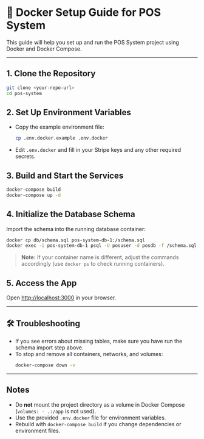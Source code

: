 # 🐳 Docker Setup Guide for POS System

This guide will help you set up and run the POS System project using Docker and Docker Compose.

---

## 1. Clone the Repository
```sh
git clone <your-repo-url>
cd pos-system
```

## 2. Set Up Environment Variables
- Copy the example environment file:
  ```sh
  cp .env.docker.example .env.docker
  ```
- Edit `.env.docker` and fill in your Stripe keys and any other required secrets.

## 3. Build and Start the Services
```sh
docker-compose build
docker-compose up -d
```

## 4. Initialize the Database Schema
Import the schema into the running database container:
```sh
docker cp db/schema.sql pos-system-db-1:/schema.sql
docker exec -i pos-system-db-1 psql -U posuser -d posdb -f /schema.sql
```
> **Note:** If your container name is different, adjust the commands accordingly (use `docker ps` to check running containers).

## 5. Access the App
Open [http://localhost:3000](http://localhost:3000) in your browser.

---

## 🛠️ Troubleshooting
- If you see errors about missing tables, make sure you have run the schema import step above.
- To stop and remove all containers, networks, and volumes:
  ```sh
  docker-compose down -v
  ```

---

## Notes
- Do **not** mount the project directory as a volume in Docker Compose (`volumes: - .:/app` is not used).
- Use the provided `.env.docker` file for environment variables.
- Rebuild with `docker-compose build` if you change dependencies or environment files.
